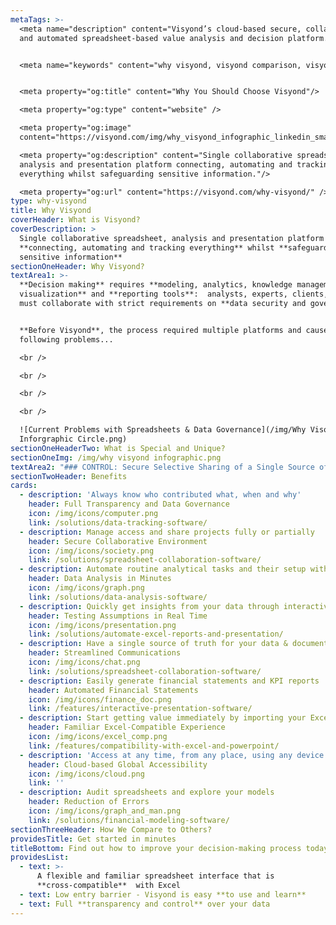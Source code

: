 ```yaml
---
metaTags: >-
  <meta name="description" content="Visyond’s cloud-based secure, collaborative
  and automated spreadsheet-based value analysis and decision platform.">


  <meta name="keywords" content="why visyond, visyond comparison, visyond vs">


  <meta property="og:title" content="Why You Should Choose Visyond"/>

  <meta property="og:type" content="website" />

  <meta property="og:image"
  content="https://visyond.com/img/why_visyond_infographic_linkedin_small.png">

  <meta property="og:description" content="Single collaborative spreadsheet,
  analysis and presentation platform connecting, automating and tracking
  everything whilst safeguarding sensitive information."/>

  <meta property="og:url" content="https://visyond.com/why-visyond/" />
type: why-visyond
title: Why Visyond
coverHeader: What is Visyond?
coverDescription: >
  Single collaborative spreadsheet, analysis and presentation platform
  **connecting, automating and tracking everything** whilst **safeguarding
  sensitive information**
sectionOneHeader: Why Visyond?
textArea1: >-
  **Decision making** requires **modeling, analytics, knowledge management, data
  visualization** and **reporting tools**:  analysts, experts, clients, CxOs
  must collaborate with strict requirements on **data security and governance**.


  **Before Visyond**, the process required multiple platforms and caused the
  following problems...

  <br />

  <br />

  <br />

  <br />

  ![Current Problems with Spreadsheets & Data Governance](/img/Why Visond
  Inforgraphic Circle.png)
sectionOneHeaderTwo: What is Special and Unique?
sectionOneImg: /img/why visyond infographic.png
textArea2: "### CONTROL: Secure Selective Sharing of a Single Source of Truth\n\n* **Secure data** by sharing only sub-parts  each collaborator needs to interact with\n* **Track all** changes, comments, support information in one place.\n* Transparency, governance, accountability, knowledge management\n\n\n### AUTOMATION: Collaborative Automatic What-if Analysis in Real Time\n\n* Do **in minutes what takes you days** now\n* Collaborators contribute analyses in one document, not their version \r\n* Data Visualization in the same place where you carry out calculations\n* Automatic, **spreadsheet-driven presentations** and reporting\n\n### SIMPLICITY: Minimum Learning Curve and Compatibility with Excel\n\n* **Keep your work habits** & **leverage Excel skills** in a familiar environment\n* Custom workflows, integrations and on-premise installation available\n* Automated and standardized workflows\n\n"
sectionTwoHeader: Benefits
cards:
  - description: 'Always know who contributed what, when and why'
    header: Full Transparency and Data Governance
    icon: /img/icons/computer.png
    link: /solutions/data-tracking-software/
  - description: Manage access and share projects fully or partially
    header: Secure Collaborative Environment
    icon: /img/icons/society.png
    link: /solutions/spreadsheet-collaboration-software/
  - description: Automate routine analytical tasks and their setup without experts
    header: Data Analysis in Minutes
    icon: /img/icons/graph.png
    link: /solutions/data-analysis-software/
  - description: Quickly get insights from your data through interactive presentations
    header: Testing Assumptions in Real Time
    icon: /img/icons/presentation.png
    link: /solutions/automate-excel-reports-and-presentation/
  - description: Have a single source of truth for your data & documentation
    header: Streamlined Communications
    icon: /img/icons/chat.png
    link: /solutions/spreadsheet-collaboration-software/
  - description: Easily generate financial statements and KPI reports
    header: Automated Financial Statements
    icon: /img/icons/finance_doc.png
    link: /features/interactive-presentation-software/
  - description: Start getting value immediately by importing your Excel file
    header: Familiar Excel-Compatible Experience
    icon: /img/icons/excel_comp.png
    link: /features/compatibility-with-excel-and-powerpoint/
  - description: 'Access at any time, from any place, using any device'
    header: Cloud-based Global Accessibility
    icon: /img/icons/cloud.png
    link: ''
  - description: Audit spreadsheets and explore your models
    header: Reduction of Errors
    icon: /img/icons/graph_and_man.png
    link: /solutions/financial-modeling-software/
sectionThreeHeader: How We Compare to Others?
providesTitle: Get started in minutes
titleBottom: Find out how to improve your decision-making process today
providesList:
  - text: >-
      A flexible and familiar spreadsheet interface that is
      **cross-compatible**  with Excel
  - text: Low entry barrier - Visyond is easy **to use and learn**
  - text: Full **transparency and control** over your data
---
```


